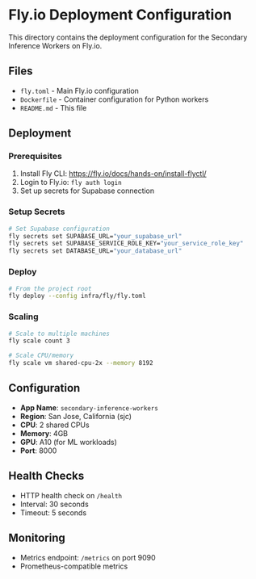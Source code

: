 # Fly.io Deployment Configuration

This directory contains the deployment configuration for the Secondary Inference Workers on Fly.io.

## Files

- `fly.toml` - Main Fly.io configuration
- `Dockerfile` - Container configuration for Python workers
- `README.md` - This file

## Deployment

### Prerequisites

1. Install Fly CLI: https://fly.io/docs/hands-on/install-flyctl/
2. Login to Fly.io: `fly auth login`
3. Set up secrets for Supabase connection

### Setup Secrets

```bash
# Set Supabase configuration
fly secrets set SUPABASE_URL="your_supabase_url"
fly secrets set SUPABASE_SERVICE_ROLE_KEY="your_service_role_key"
fly secrets set DATABASE_URL="your_database_url"
```

### Deploy

```bash
# From the project root
fly deploy --config infra/fly/fly.toml
```

### Scaling

```bash
# Scale to multiple machines
fly scale count 3

# Scale CPU/memory
fly scale vm shared-cpu-2x --memory 8192
```

## Configuration

- **App Name**: `secondary-inference-workers`
- **Region**: San Jose, California (sjc)
- **CPU**: 2 shared CPUs
- **Memory**: 4GB
- **GPU**: A10 (for ML workloads)
- **Port**: 8000

## Health Checks

- HTTP health check on `/health`
- Interval: 30 seconds
- Timeout: 5 seconds

## Monitoring

- Metrics endpoint: `/metrics` on port 9090
- Prometheus-compatible metrics
